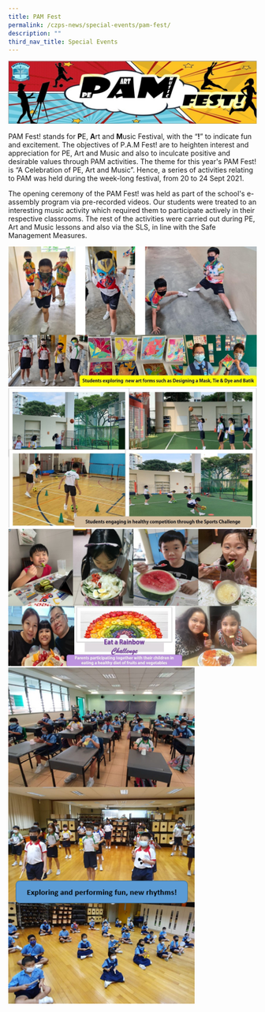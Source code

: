 ```yaml
---
title: PAM Fest
permalink: /czps-news/special-events/pam-fest/
description: ""
third_nav_title: Special Events
---
```

<img src="/images/pam1.jpeg">
<p>PAM Fest! stands for&nbsp;<strong>P</strong>E,&nbsp;<strong>A</strong>rt and&nbsp;<strong>M</strong>usic Festival, with the &ldquo;<strong>!</strong>&rdquo; to indicate fun and excitement. The objectives of P.A.M Fest! are to heighten interest and appreciation for PE, Art and Music and also to inculcate positive and desirable values through PAM activities. The theme for this year's PAM Fest! is &ldquo;A Celebration of PE, Art and Music&rdquo;. Hence, a series of activities relating to PAM was held during the week-long festival, from 20 to 24 Sept 2021.</p>
<p>The opening ceremony of the PAM Fest! was held as part of the school's e-assembly program via pre-recorded videos. Our students were treated to an interesting music activity which required them to participate actively in their respective classrooms. The rest of the activities were carried out during PE, Art and Music lessons and also via the SLS, in line with the Safe Management Measures.</p>
<img src="/images/pam2.jpeg"><br>
<img src="/images/pam3.jpeg"><br>
<img src="/images/pam4.jpeg"><br>
<img style="width: 75%;" src="/images/pam5.png">